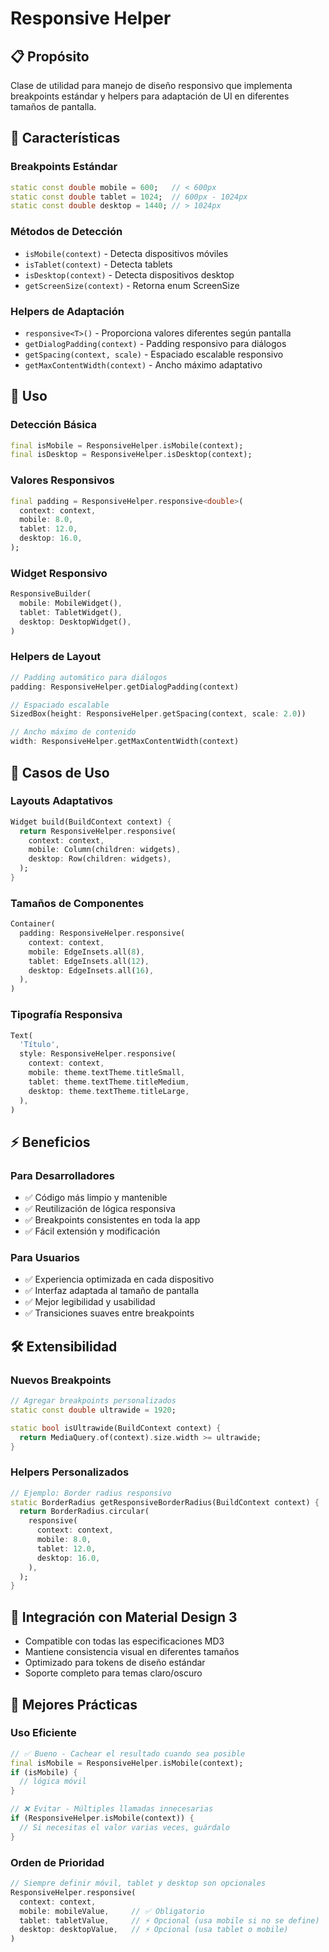 # Responsive Helper

## 📋 Propósito
Clase de utilidad para manejo de diseño responsivo que implementa breakpoints estándar y helpers para adaptación de UI en diferentes tamaños de pantalla.

## 🎯 Características

### Breakpoints Estándar
```dart
static const double mobile = 600;   // < 600px
static const double tablet = 1024;  // 600px - 1024px  
static const double desktop = 1440; // > 1024px
```

### Métodos de Detección
- `isMobile(context)` - Detecta dispositivos móviles
- `isTablet(context)` - Detecta tablets
- `isDesktop(context)` - Detecta dispositivos desktop
- `getScreenSize(context)` - Retorna enum ScreenSize

### Helpers de Adaptación
- `responsive<T>()` - Proporciona valores diferentes según pantalla
- `getDialogPadding(context)` - Padding responsivo para diálogos
- `getSpacing(context, scale)` - Espaciado escalable responsivo
- `getMaxContentWidth(context)` - Ancho máximo adaptativo

## 🔧 Uso

### Detección Básica
```dart
final isMobile = ResponsiveHelper.isMobile(context);
final isDesktop = ResponsiveHelper.isDesktop(context);
```

### Valores Responsivos
```dart
final padding = ResponsiveHelper.responsive<double>(
  context: context,
  mobile: 8.0,
  tablet: 12.0,
  desktop: 16.0,
);
```

### Widget Responsivo
```dart
ResponsiveBuilder(
  mobile: MobileWidget(),
  tablet: TabletWidget(),
  desktop: DesktopWidget(),
)
```

### Helpers de Layout
```dart
// Padding automático para diálogos
padding: ResponsiveHelper.getDialogPadding(context)

// Espaciado escalable
SizedBox(height: ResponsiveHelper.getSpacing(context, scale: 2.0))

// Ancho máximo de contenido
width: ResponsiveHelper.getMaxContentWidth(context)
```

## 🎨 Casos de Uso

### Layouts Adaptativos
```dart
Widget build(BuildContext context) {
  return ResponsiveHelper.responsive(
    context: context,
    mobile: Column(children: widgets),
    desktop: Row(children: widgets),
  );
}
```

### Tamaños de Componentes
```dart
Container(
  padding: ResponsiveHelper.responsive(
    context: context,
    mobile: EdgeInsets.all(8),
    tablet: EdgeInsets.all(12),
    desktop: EdgeInsets.all(16),
  ),
)
```

### Tipografía Responsiva
```dart
Text(
  'Título',
  style: ResponsiveHelper.responsive(
    context: context,
    mobile: theme.textTheme.titleSmall,
    tablet: theme.textTheme.titleMedium,
    desktop: theme.textTheme.titleLarge,
  ),
)
```

## ⚡ Beneficios

### Para Desarrolladores
- ✅ Código más limpio y mantenible
- ✅ Reutilización de lógica responsiva
- ✅ Breakpoints consistentes en toda la app
- ✅ Fácil extensión y modificación

### Para Usuarios
- ✅ Experiencia optimizada en cada dispositivo
- ✅ Interfaz adaptada al tamaño de pantalla
- ✅ Mejor legibilidad y usabilidad
- ✅ Transiciones suaves entre breakpoints

## 🛠️ Extensibilidad

### Nuevos Breakpoints
```dart
// Agregar breakpoints personalizados
static const double ultrawide = 1920;

static bool isUltrawide(BuildContext context) {
  return MediaQuery.of(context).size.width >= ultrawide;
}
```

### Helpers Personalizados
```dart
// Ejemplo: Border radius responsivo
static BorderRadius getResponsiveBorderRadius(BuildContext context) {
  return BorderRadius.circular(
    responsive(
      context: context,
      mobile: 8.0,
      tablet: 12.0,
      desktop: 16.0,
    ),
  );
}
```

## 🎯 Integración con Material Design 3

- Compatible con todas las especificaciones MD3
- Mantiene consistencia visual en diferentes tamaños
- Optimizado para tokens de diseño estándar
- Soporte completo para temas claro/oscuro

## 📱 Mejores Prácticas

### Uso Eficiente
```dart
// ✅ Bueno - Cachear el resultado cuando sea posible
final isMobile = ResponsiveHelper.isMobile(context);
if (isMobile) {
  // lógica móvil
}

// ❌ Evitar - Múltiples llamadas innecesarias
if (ResponsiveHelper.isMobile(context)) {
  // Si necesitas el valor varias veces, guárdalo
}
```

### Orden de Prioridad
```dart
// Siempre definir móvil, tablet y desktop son opcionales
ResponsiveHelper.responsive(
  context: context,
  mobile: mobileValue,     // ✅ Obligatorio
  tablet: tabletValue,     // ⚡ Opcional (usa mobile si no se define)
  desktop: desktopValue,   // ⚡ Opcional (usa tablet o mobile)
)
```
